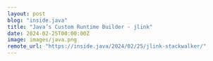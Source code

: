 ```yaml
---
layout: post
blog: "inside.java"
title: "Java’s Custom Runtime Builder - jlink"
date: 2024-02-25T00:00:00Z
image: images/java.png
remote_url: "https://inside.java/2024/02/25/jlink-stackwalker/"
---
```

